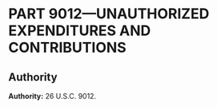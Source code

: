 # PART 9012—UNAUTHORIZED EXPENDITURES AND CONTRIBUTIONS


## Authority

**Authority:** 26 U.S.C. 9012.


